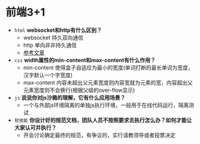 # 前端3+1
- `html` **websocket和http有什么区别？**
  - websocket 持久双向通信
  - http 单向非非持久通信
  - [参考文章](https://www.cnblogs.com/Alvatang/articles/11672914.html)
- `css` **width属性的min-content和max-content有什么作用？**
  - min-content 使得盒子自适应为最小的宽度(单词打断的最长单词为宽度，汉字默认一个字宽度)
  - max-content 内容未超出父元素宽度则内容宽就为元素的宽，内容超出父元素宽度则不会换行(根据父级的over-flow显示)
- `js` **说说你对js沙箱的理解，它有什么应用场景？**
  - 一个与外部js环境隔离的单独js执行环境，一般用于在线代码运行，隔离测试
- `软技能` **你设计好的规范文档，团队人员不按照要求去执行怎么办？如何才能让大家认可并执行？**
  - 开会讨论确定最终的规范，有争议的，实行请教领导或者投票决定